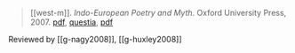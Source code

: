 > [[west-m]]. *Indo-European Poetry and Myth*. Oxford University Press, 2007. [pdf](http://mundusgraece.weebly.com/uploads/3/7/0/9/37095511/indoeuropean-poetry-and-myth.pdf), [questia](https://www.questia.com/library/119782631/indo-european-poetry-and-myth), [pdf](m-west2007.pdf)

Reviewed by [[g-nagy2008]], [[g-huxley2008]]